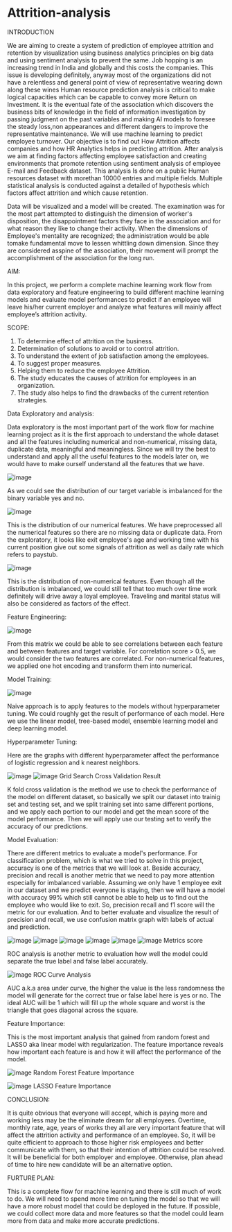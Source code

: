 # Attrition-analysis
 

INTRODUCTION

We are aiming to create a system of prediction of employee attrition and retention by visualization using business analytics principles on big data and using sentiment analysis to prevent the same. Job hopping is an increasing trend in India and globally and this costs the companies. This issue is developing definitely, anyway most of the organizations did not have a relentless and general point of view of representative wearing down along these wines Human resource prediction analysis is critical to make logical capacities which can be capable to convey more Return on Investment. It is the eventual fate of the association which discovers the business bits of knowledge in the field of information investigation by passing judgment on the past variables and making AI models to foresee the steady loss,non appearances and different dangers to improve the representative maintenance. We will use machine learning to predict employee turnover. Our objective is to find out How Attrition affects companies and how HR Analytics helps in predicting attrition. After analysis we aim at finding factors affecting employee satisfaction and creating environments that promote retention using sentiment analysis of employee E-mail and Feedback dataset. This analysis Is done on a public Human resources dataset with morethan 10000 entries and multiple fields. Multiple statistical analysis is conducted against a detailed of hypothesis which factors affect attrition and which cause retention.

Data will be visualized and a model will be created. The examination was for the most part attempted to distinguish the dimension of worker's disposition, the disappointment factors they face in the association and for what reason they like to change their activity. When the dimensions of Employee's mentality are recognized; the administration would be able tomake fundamental move to lessen whittling down dimension. Since they are considered asspine of the association, their movement will prompt the accomplishment of the association for the long run. 

AIM:

 In this project, we perform a complete machine learning work flow from data exploratory and feature engineering to build different machine learning models and evaluate model performances to predict if an employee will leave his/her current employer and analyze what features will mainly affect employee’s attrition activity.

SCOPE:

1.	To determine effect of attrition on the business.
2.	Determination of solutions to avoid or to control attrition.
3.	To understand the extent of job satisfaction among the employees.
4.	To suggest proper measures.
5.	Helping them to reduce the employee Attrition.
6.	The study educates the causes of attrition for employees in an organization.
7.	The study also helps to find the drawbacks of the current retention strategies.

Data Exploratory and analysis:

Data exploratory is the most important part of the work flow for machine learning project as it is the first approach to understand the whole dataset and all the features including numerical and non-numerical, missing data, duplicate data, meaningful and meaningless. Since we will try the best to understand and apply all the useful features to the models later on, we would have to make ourself understand all the features that we have.

![image](https://github.com/monkey-d-luffy1/Attrition-analysis/assets/88392078/0b4f3307-628d-4c80-9c97-7a550bad4c86)

As we could see the distribution of our target variable is imbalanced for the binary variable yes and no.

![image](https://github.com/monkey-d-luffy1/Attrition-analysis/assets/88392078/465b0053-2b23-4894-a145-60cf004c20ed)

This is the distribution of our numerical features. We have preprocessed all the numerical features so there are no missing data or duplicate data. From the exploratory, it looks like exit employee's age and working time with his current position give out some signals of attrition as well as daily rate which refers to paystub.

![image](https://github.com/monkey-d-luffy1/Attrition-analysis/assets/88392078/775f085b-f229-47d4-b3ec-1377df132c15)
 
This is the distribution of non-numerical features. Even though all the distribution is imbalanced, we could still tell that too much over time work definitely will drive away a loyal employee. Traveling and marital status will also be considered as factors of the effect.

Feature Engineering:

![image](https://github.com/monkey-d-luffy1/Attrition-analysis/assets/88392078/60b9dbb2-2935-4a17-9756-5b4606469cb4)

From this matrix we could be able to see correlations between each feature and between features and target variable. For correlation score > 0.5, we would consider the two features are correlated. For non-numerical features, we applied one hot encoding and transform them into numerical.

Model Training:

![image](https://github.com/monkey-d-luffy1/Attrition-analysis/assets/88392078/ff10afde-7030-44e6-be98-83ae4c5bf3b4)

Naive approach is to apply features to the models without hyperparameter tuning. We could roughly get the result of performance of each model. Here we use the linear model, tree-based model, ensemble learning model and deep learning model.

Hyperparameter Tuning:

Here are the graphs with different hyperparameter affect the performance of logistic regression and k nearest neighbors.

![image](https://github.com/monkey-d-luffy1/Attrition-analysis/assets/88392078/2024fa88-bcb9-4cf5-b98f-b69bcabc0d73)
![image](https://github.com/monkey-d-luffy1/Attrition-analysis/assets/88392078/ef87a501-5b98-4d03-ae86-c3fdf40c0242)
Grid Search Cross Validation Result

K fold cross validation is the method we use to check the performance of the model on different dataset, so basically we split our dataset into trainig set and testing set, and we split training set into same different portions, and we apply each portion to our model and get the mean score of the model performance. Then we will apply use our testing set to verify the accuracy of our predictions.

Model Evaluation:

There are different metrics to evaluate a model's performance. For classification problem, which is what we tried to solve in this project, accuracy is one of the metrics that we will look at. Beside accuracy, precision and recall is another metric that we need to pay more attention especially for imbalanced variable. Assuming we only have 1 employee exit in our dataset and we predict everyone is staying, then we will have a model with accuracy 99% which still cannot be able to help us to find out the employee who would like to exit. So, precision recall and f1 score will the metric for our evaluation. And to better evaluate and visualize the result of precision and recall, we use confusion matrix graph with labels of actual and prediction.

![image](https://github.com/monkey-d-luffy1/Attrition-analysis/assets/88392078/8a8f505b-be9b-4780-a9e8-cb9223a37665)
![image](https://github.com/monkey-d-luffy1/Attrition-analysis/assets/88392078/88645682-60d2-43d9-843c-b5fd839ee637)
![image](https://github.com/monkey-d-luffy1/Attrition-analysis/assets/88392078/84c814ca-d2ff-4f6e-a66b-29f56c622fc5)
![image](https://github.com/monkey-d-luffy1/Attrition-analysis/assets/88392078/c0b2c9d9-48f8-44f9-8274-edbff174203f)
![image](https://github.com/monkey-d-luffy1/Attrition-analysis/assets/88392078/79112efd-ed80-4058-b788-6a223977da76)
![image](https://github.com/monkey-d-luffy1/Attrition-analysis/assets/88392078/768d2101-049b-4854-8090-9e40f3ce8788)
Metrics score

ROC analysis is another metric to evaluation how well the model could separate the true label and false label accurately. 

![image](https://github.com/monkey-d-luffy1/Attrition-analysis/assets/88392078/209614fb-eb54-4fa3-8a46-21372c15f5a4)
ROC Curve Analysis

AUC a.k.a area under curve, the higher the value is the less randomness the model will generate for the correct true or false label here is yes or no. The ideal AUC will be 1 which will fill up the whole square and worst is the triangle that goes diagonal across the square.

Feature Importance:

This is the most important analysis that gained from random forest and LASSO aka linear model with regularization. The feature importance reveals how important each feature is and how it will affect the performance of the model.

![image](https://github.com/monkey-d-luffy1/Attrition-analysis/assets/88392078/81095163-b9c5-4238-a13d-c0d4d824cd74) 
Random Forest Feature Importance

![image](https://github.com/monkey-d-luffy1/Attrition-analysis/assets/88392078/11c1de43-25ed-49ef-9c18-5991ec0f4562)
LASSO Feature Importance 

CONCLUSION:

It is quite obvious that everyone will accept, which is paying more and working less may be the eliminate dream for all employees. Overtime, monthly rate, age, years of works they all are very important feature that will affect the attrition activity and performance of an employee. So, it will be quite efficient to approach to those higher risk employees and better communicate with them, so that their intention of attrition could be resolved. It will be beneficial for both employer and employee. Otherwise, plan ahead of time to hire new candidate will be an alternative option.

FURTURE PLAN:

This is a complete flow for machine learning and there is still much of work to do. We will need to spend more time on tuning the model so that we will have a more robust model that could be deployed in the future. If possible, we could collect more data and more features so that the model could learn more from data and make more accurate predictions.
